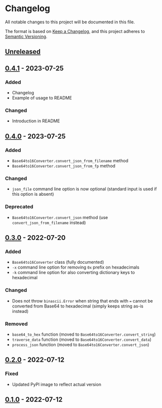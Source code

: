 # Changelog

All notable changes to this project will be documented in this file.

The format is based on [Keep a Changelog](https://keepachangelog.com/en/1.0.0/),
and this project adheres to [Semantic Versioning](https://semver.org/spec/v2.0.0.html).

## [Unreleased]

## [0.4.1] - 2023-07-25

### Added

- Changelog
- Example of usage to README

### Changed

- Introduction in README

## [0.4.0] - 2023-07-25

### Added

- `Base64to16Converter.convert_json_from_filename` method
- `Base64to16Converter.convert_json_from_fp` method

### Changed

- `json_file` command line option is now optional (standard input is used if this option is absent)

### Deprecated

- `Base64to16Converter.convert_json` method (use `convert_json_from_filename` instead)

## [0.3.0] - 2022-07-20

### Added

- `Base64to16Converter` class (fully documented)
- `-x` command line option for removing `0x` prefix on hexadecimals
- `-k` command line option for also converting dictionary keys to hexadecimal

### Changed

- Does not throw `binascii.Error` when string that ends with `=` cannot be converted from Base64 to hexadecimal (simply keeps string as-is instead)

### Removed

- `base64_to_hex` function (moved to `Base64to16Converter.convert_string`)
- `traverse_data` function (moved to `Base64to16Converter.convert_data`)
- `process_json` function (moved to `Base64to16Converter.convert_json`)

## [0.2.0] - 2022-07-12

### Fixed

- Updated PyPI image to reflect actual version

## [0.1.0] - 2022-07-12

[Unreleased]: https://github.com/guidanoli/base64-to-hex-converter/compare/v0.4.1...HEAD
[0.4.1]: https://github.com/guidanoli/base64-to-hex-converter/compare/v0.4.0...v0.4.1
[0.4.0]: https://github.com/guidanoli/base64-to-hex-converter/compare/v0.3.0...v0.4.0
[0.3.0]: https://github.com/guidanoli/base64-to-hex-converter/compare/v0.2.0...v0.3.0
[0.2.0]: https://github.com/guidanoli/base64-to-hex-converter/compare/v0.1.0...v0.2.0
[0.1.0]: https://github.com/guidanoli/base64-to-hex-converter/releases/tag/v0.1.0
